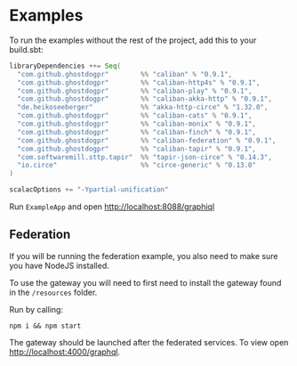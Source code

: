 # Examples

To run the examples without the rest of the project, add this to your build.sbt:

```scala
libraryDependencies ++= Seq(
  "com.github.ghostdogpr"        %% "caliban" % "0.9.1",
  "com.github.ghostdogpr"        %% "caliban-http4s" % "0.9.1",
  "com.github.ghostdogpr"        %% "caliban-play" % "0.9.1",
  "com.github.ghostdogpr"        %% "caliban-akka-http" % "0.9.1",
  "de.heikoseeberger"            %% "akka-http-circe" % "1.32.0",
  "com.github.ghostdogpr"        %% "caliban-cats" % "0.9.1",
  "com.github.ghostdogpr"        %% "caliban-monix" % "0.9.1",
  "com.github.ghostdogpr"        %% "caliban-finch" % "0.9.1",
  "com.github.ghostdogpr"        %% "caliban-federation" % "0.9.1",
  "com.github.ghostdogpr"        %% "caliban-tapir" % "0.9.1",
  "com.softwaremill.sttp.tapir"  %% "tapir-json-circe" % "0.14.3",
  "io.circe"                     %% "circe-generic" % "0.13.0"
)

scalacOptions += "-Ypartial-unification"
```

Run `ExampleApp` and open [http://localhost:8088/graphiql](http://localhost:8088/graphiql)

## Federation

If you will be running the federation example, you also need to make sure you have NodeJS installed.

To use the gateway you will need to first need to install the gateway found in the `/resources` folder.

Run by calling:

```
npm i && npm start
```

The gateway should be launched after the federated services. To view open [http://localhost:4000/graphql](http://localhost:4000/graphql).


